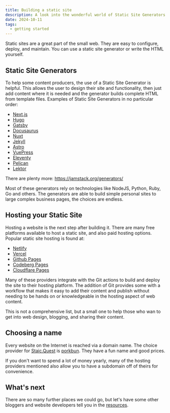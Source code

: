 ```yaml
---
title: Building a static site
description: A look into the wonderful world of Static Site Generators
date: 2024-10-11
tags:
  - getting started
---
```


Static sites are a great part of the small web. They are easy to configure, deploy, and maintain. You can use a static site generator or write the HTML yourself.

## Static Site Generators

To help some content producers, the use of a Static Site Generator is helpful. This allows the user to design their site and functionality, then just add content where it is needed and the generator builds complete HTML from template files. Examples of Static Site Generators in no particular order:

- [Next.js](https://nextjs.org/)
- [Hugo](https://gohugo.io/)
- [Gatsby](https://www.gatsbyjs.com/)
- [Docusaurus](https://docusaurus.io/)
- [Nuxt](https://nuxt.com/)
- [Jekyll](https://jekyllrb.com/)
- [Astro](https://astro.build/)
- [VuePress](https://vuepress.vuejs.org/)
- [Eleventy](https://www.11ty.dev/)
- [Pelican](https://getpelican.com/)
- [Lektor](https://www.getlektor.com)

There are plenty more: https://jamstack.org/generators/

Most of these generators rely on technologies like NodeJS, Python, Ruby, Go and others. The generators are able to build simple personal sites to large complex business pages, the choices are endless.

## Hosting your Static Site

Hosting a website is the next step after building it. There are many free platforms available to host a static site, and also paid hosting options. Popular static site hosting is found at:

- [Netlify](https://www.netlify.com/)
- [Vercel](https://vercel.com/)
- [Github Pages](https://pages.github.com/)
- [Codeberg Pages](https://codeberg.page/)
- [Cloudflare Pages](https://pages.cloudflare.com/)

Many of these providers integrate with the Git actions to build and deploy the site to their hosting platform. The addition of Git provides some with a workflow that makes it easy to add their content and publish without needing to be hands on or knowledgeable in the hosting aspect of web content.

This is not a comprehensive list, but a small one to help those who wan to get into web design, blogging, and sharing their content.

## Choosing a name

Every website on the Internet is reached via a domain name. The choice provider for [Staic.Quest](https://static.quest) is [porkbun](https://porkbun.com/). They have a fun name and good prices.

If you don't want to spend a lot of money yearly, many of the hosting providers mentioned also allow you to have a subdomain off of theirs for convenience.

## What's next

There are so many further places we could go, but let's have some other bloggers and website developers tell you in the [resources](/posts/resources/).
